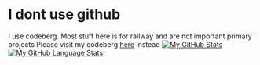 # I dont use github
I use codeberg. Most stuff here is for railway and are not important primary projects
Please visit my codeberg [here](https://codeberg.org/bingus_Violet/) instead 
[![My GitHub Stats](https://github-readme-stats.vercel.app/api/?username=violets-puragtory&count_private=false&theme=tokyonight&showicons=true)]()
[![My GitHub Language Stats](https://github-readme-stats.vercel.app/api/top-langs/?username=violets-puragtory&langs_count=5&theme=tokyonight)]()
